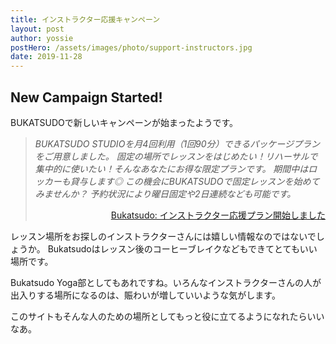 ```yaml
---
title: インストラクター応援キャンペーン
layout: post
author: yossie
postHero: /assets/images/photo/support-instructors.jpg
date: 2019-11-28
---
```

## New Campaign Started!
BUKATSUDOで新しいキャンペーンが始まったようです。

<blockquote>
<p style="font-style: italic; color: #555;">
BUKATSUDO STUDIOを月4回利用（1回90分）できるパッケージプランをご用意しました。
固定の場所でレッスンをはじめたい！リハーサルで集中的に使いたい！そんなあなたにお得な限定プランです。
期間中はロッカーも貸与します◎
この機会にBUKATSUDOで固定レッスンを始めてみませんか？
予約状況により曜日固定や2日連続なども可能です。
</p>
<p style="text-align: right">
<a href="http://bukatsu-do.jp/?news=%e3%80%90studio%e5%88%a9%e7%94%a8%e3%80%91%e3%82%a4%e3%83%b3%e3%82%b9%e3%83%88%e3%83%a9%e3%82%af%e3%82%bf%e3%83%bc%e5%bf%9c%e6%8f%b4%e3%83%97%e3%83%a9%e3%83%b3">Bukatsudo: インストラクター応援プラン開始しました</a></p>
</blockquote>


レッスン場所をお探しのインストラクターさんには嬉しい情報なのではないでしょうか。
Bukatsudoはレッスン後のコーヒーブレイクなどもできてとてもいい場所です。

Bukatsudo Yoga部としてもあれですね。いろんなインストラクターさんの人が出入りする場所になるのは、賑わいが増していいような気がします。

このサイトもそんな人のための場所としてもっと役に立てるようになれたらいいなあ。
